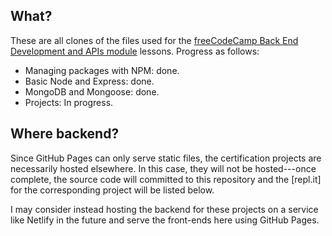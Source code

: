
## What?

These are all clones of the files used for the [freeCodeCamp Back End Development and APIs module](https://www.freecodecamp.org/learn/back-end-development-and-apis) lessons.
Progress as follows:
- Managing packages with NPM: done.
- Basic Node and Express: done.
- MongoDB and Mongoose: done.
- Projects: In progress.

## Where backend?

Since GitHub Pages can only serve static files, the certification projects are necessarily hosted elsewhere.
In this case, they will not be hosted---once complete, the source code will committed to this repository and the [repl.it] for the corresponding project will be listed below.

I may consider instead hosting the backend for these projects on a service like Netlify in the future and serve the front-ends here using GitHub Pages.

